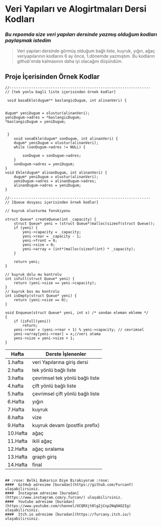
# Veri Yapıları ve Alogirtmaları Dersi Kodları

### *Bu repomda size veri yapıları dersinde yazmış olduğum kodları paylaşmak istedim*







	
 
> Veri yapıları dersinde görmüş olduğum bağlı liste, kuyruk, yığın, ağaç veriyapılarının kodlarını 6 ay önce, 1.dönemde yazmıştım. Bu kodların github'ımda kalmasının daha iyi olacağını düşündüm.

 
 

 
  ## Proje İçerisinden Örnek Kodlar
  

	//-----------------------------------------------------------------   
	// [tek yonlu bagli liste içerisinden örnek kodlar]
	
     void basaEkle(dugum** baslangicDugum, int alinanVeri) {


	dugum* yeniDugum = olustur(alinanVeri);
	yeniDugum->adres = *baslangicDugum;
	*baslangicDugum = yeniDugum;


	 }
		void sonaEkle(dugum* sonDugum, int alinanVeri) {
		dugum* yeniDugum = olustur(alinanVeri);
		while (sonDugum->adres != NULL) {

			sonDugum = sonDugum->adres;
		}
		sonDugum->adres = yeniDugum;
	}
	void Ekle(dugum* alinanDugum, int alinanVeri) {
		dugum* yeniDugum = olustur(alinanVeri);
		yeniDugum->adres = alinanDugum->adres;
		alinanDugum->adres = yeniDugum;
	}
	
	//-----------------------------------------------------------------   
	// [Queue dosyası içerisinden örnek kodlar]
	
	// kuyruk olusturma fonskiyonu 
	
	struct Queue* createQueue(int _capacity) {
		struct Queue* yeni = (struct Queue*)malloc(sizeof(struct Queue));
		if (yeni) {
			yeni->capacity = _capacity;
			yeni->rear = _capacity - 1;
			yeni->front = 0;
			yeni->size = 0;
			yeni->array = (int*)malloc(sizeof(int) * _capacity);
		}

		return yeni;
	}

	// kuyruk dolu mu kontrolu
	int isFull(struct Queue* yeni) {
		return (yeni->size == yeni->capacity);
	}
	// kuyruk bos mu kontrolu
	int isEmpty(struct Queue* yeni) {
		return (yeni->size == 0);
	}

	void Enqueue(struct Queue* yeni, int x) /* sondan eleman ekleme */
	{
		if (isFull(yeni))
			return;
		yeni->rear = (yeni->rear + 1) % yeni->capacity; // cevrimsel
		yeni->array[yeni->rear] = x;//veri atama
		yeni->size = yeni->size + 1;
	}



| Hafta    | Derste İşlenenler                |
|----------|----------------------------------|
| 1.hafta  | veri Yapılarına giriş dersi      |
| 2.hafta  | tek yönlü bağlı liste            |
| 3.hafta  | çevrimsel tek yönlü bağlı liste  |
| 4.hafta  | çift yönlü bağlı liste           |
| 5.hafta  | çevrimsel çift yönlü bağlı liste |
| 6.Hafta  | yığın                            |
| 7.Hafta  | kuyruk                           |
| 8.hafta  | vize                             |
| 9.Hafta  | kuyruk devam (postfix prefix)    |
| 10.Hafta | ağaç                             |
| 11.Hafta | ikili ağaç                       |
| 12.Hafta | ağaç sıralama                    |
| 13.Hafta | graph giriş                      |
| 14.Hafta | final                            |
```

## :rose: Belki Bakarsın Diye Bırakıyorum :rose:
####  GitHub adresime [buradan](https://github.com/FurcanY) ulaşabilirsiniz.
####  İnstagram adresime [buradan](https://www.instagram.com/y.furcan/) ulaşabilirsiniz.
####  Youtube adresime [buradan](https://www.youtube.com/channel/UCQRXjt0lg2jCnp2NqOAO2Ig) ulaşabilirsiniz.
####  Itch.io adresime [buradan](https://furcany.itch.io/) ulaşabilirsiniz.



